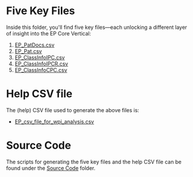 # Five Key Files
Inside this folder, you'll find five key files—each unlocking a different layer of insight into the EP Core Vertical:
1. [EP_PatDocs.csv](https://drive.google.com/file/d/1ScyKRt0D0k7etiAzPLiq1jOMOXoLoRms/view?usp=sharing)
2. [EP_Pat.csv](https://drive.google.com/file/d/1POjDLhP_vE0K2mj1WR1bhrhWVYy5uW6b/view?usp=sharing)
3. [EP_ClassInfoIPC.csv](https://drive.google.com/file/d/1Vw5xOMN5Jx1nhZu2tW0JXmrJR1vE-6TM/view?usp=sharing)
4. [EP_ClassInfoIPCR.csv](https://drive.google.com/file/d/1N4lEBCkp_aX-iISjMx0fEL1DnaQbQIVD/view?usp=sharing)
5. [EP_ClassInfoCPC.csv](https://drive.google.com/file/d/1fOkuOX9s8zOQyv10Rw-rlFycRV57Vm2z/view?usp=sharing)

# Help CSV file
The (help) CSV file used to generate the above files is:
- [EP_csv_file_for_wpi_analysis.csv](https://drive.google.com/file/d/1Chacl6rF8Yk0_dScPnt4JT3IkEeDXqCv/view?usp=sharing)

# Source Code
The scripts for generating the five key files and the help CSV file can be found under the [Source Code](https://github.com/cs1msa/WPIplus/tree/main/Collection%20Verticals%20(subsets)/Source%20Code) folder.
